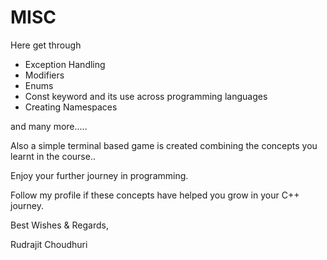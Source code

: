 # MISC

Here get through
- Exception Handling
- Modifiers
- Enums
- Const keyword and its use across programming languages
- Creating Namespaces

and many more.....

Also a simple terminal based game is created combining the concepts you learnt in the course..

Enjoy your further journey in programming.

Follow my profile if these concepts have helped you grow in your C++ journey.

Best Wishes & Regards,

Rudrajit Choudhuri
